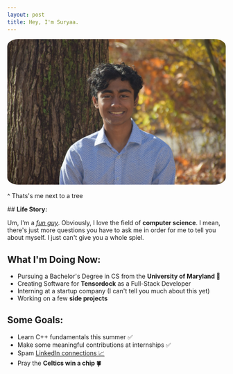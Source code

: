 ```yaml
---
layout: post
title: Hey, I'm Suryaa.
---
```

<style>
img {
  border-radius: 5%;
}
</style>
<img src="public\DSC_0075.jpeg" alt="Suryaa">
<p class="message">
  ^ Thats's me next to a tree
</p>
## <b>Life Story:</b>

Um, I'm a <a href="https://www.youtube.com/watch?v=zIwh0njInPk&ab_channel=Ball"><i>fun guy</i></a>. Obviously, I love the field of <b>computer science</b>. I mean, there's just more questions you have to ask me in order for me to tell you about myself. I just can't give you a whole spiel.


## <b>What I'm Doing Now:</b>
* Pursuing a Bachelor's Degree in CS from the <b> University of Maryland &#128034;</b>
* Creating Software for <b>Tensordock</b> as a Full-Stack Developer
* Interning at a startup company (I can't tell you much about this yet)
* Working on a few <b>side projects</b>

## <b>Some Goals:</b>
* Learn C++ fundamentals this summer &#9989;
* Make some meaningful contributions at internships &#9989;
* Spam <a href="https://www.linkedin.com/in/suryaa-rajinikanth/"> LinkedIn connections &#128200;</a>
* Pray the <b>Celtics win a chip &#127808;</b>

